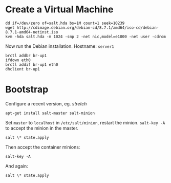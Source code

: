 # Create a Virtual Machine

```shell
dd if=/dev/zero of=salt.hda bs=1M count=1 seek=10239
wget http://cdimage.debian.org/debian-cd/8.7.1/amd64/iso-cd/debian-8.7.1-amd64-netinst.iso
kvm -hda salt.hda -m 1024 -smp 2 -net nic,model=e1000 -net user -cdrom
```

Now run the Debian installation. Hostname: `server1`

```shell
brctl addbr br-up1
ifdown eth0
brctl addif br-up1 eth0
dhclient br-up1
```

# Bootstrap

Configure a recent version, eg. *stretch*

```shell
apt-get install salt-master salt-minion
```

Set `master` to `localhost` in `/etc/salt/minion`, restart the
minion. `salt-key -A` to accept the minion in the master.

```shell
salt \* state.apply
```

Then accept the container minions:
```shell
salt-key -A
```

And again:
```shell
salt \* state.apply
```
